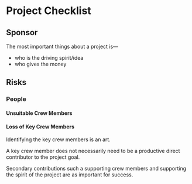 # Project Checklist

## Sponsor

The most important things about a project is—

* who is the driving spirit/idea
* who gives the money

## Risks

### People

#### Unsuitable Crew Members

#### Loss of Key Crew Members

Identifying the key crew members is an art.

A key crew member does not necessarily need to be a productive direct contributor to the project goal.

Secondary contributions such a supporting crew members and supporting the spirit of the project are as important for success.
